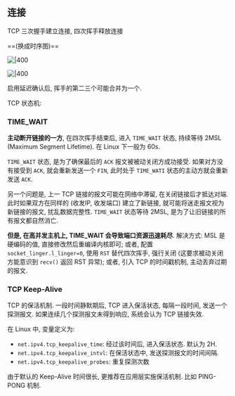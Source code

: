 
## 连接

TCP 三次握手建立连接, 四次挥手释放连接

==(换成时序图)==

![|400](../../../attach/计算机网络_三次握手.avif)


![|400](../../../attach/计算机网络_四次挥手.avif)

启用延迟确认后, 挥手的第二三个可能合并为一个.

TCP 状态机:

### TIME_WAIT 

**主动断开链接的一方**, 在四次挥手结束后, 进入 `TIME_WAIT` 状态, 持续等待 2MSL (Maximum Segment Lifetime). 在 Linux 下一般为 60s.

`TIME_WAIT` 状态, 是为了确保最后的 `ACK` 报文被被动关闭方成功接受. 如果对方没有接受到 `ACK`, 就会重新发送一个 `FIN`, 此时处于 `TIME_WATI` 状态的主动方就会重新发送 `ACK`. 

另一个问题是, 上一 TCP 链接的报文可能在网络中滞留, 在关闭链接后才抵达对端. 此时如果双方在同样的 (收发IP, 收发端口) 建立了新链接, 就可能将迷走报文视为新链接的报文, 扰乱数据完整性. `TIME_WAIT` 状态等待 2MSL, 是为了让旧链接的所有报文都自然消亡.

**但是, 在高并发主机上, TIME_WAIT 会导致端口资源迅速耗尽**. 解决方式: MSL 是硬编码的值, 直接修改然后重编译内核即可; 或者, 配置 `socket_linger.l_linger=0`, 使用 `RST` 替代四次挥手, 强行关闭 (这要求被动关闭方能意识到 `recv()` 返回 RST 异常); 或者, 引入 TCP 的时间戳机制, 主动丢弃过期的报文.

### TCP Keep-Alive 

TCP 的保活机制. 一段时间静默期后, TCP 进入保活状态, 每隔一段时间, 发送一个探测报文. 如果连续几个探测报文未得到响应, 系统会认为 TCP 链接失效.

在 Linux 中, 变量定义为:
- `net.ipv4.tcp_keepalive_time`: 经过该时间后, 进入保活状态. 默认为 2H.
- `net.ipv4.tcp_keepalive_intvl`: 在保活状态中, 发送探测报文的时间间隔. 
- `net.ipv4.tcp_keepalive_probes`: 重复探测次数

由于默认的 Keep-Alive 时间很长, 更推荐在应用层实施保活机制. 比如 PING-PONG 机制. 
